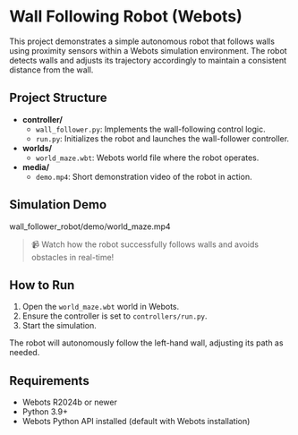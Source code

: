 # Wall Following Robot (Webots)

This project demonstrates a simple autonomous robot that follows walls using proximity sensors within a Webots simulation environment. The robot detects walls and adjusts its trajectory accordingly to maintain a consistent distance from the wall.

## Project Structure

- **controller/**
  - `wall_follower.py`: Implements the wall-following control logic.
  - `run.py`: Initializes the robot and launches the wall-follower controller.
- **worlds/**
  - `world_maze.wbt`: Webots world file where the robot operates.
- **media/**
  - `demo.mp4`: Short demonstration video of the robot in action.

## Simulation Demo

wall_follower_robot/demo/world_maze.mp4

> 📹 Watch how the robot successfully follows walls and avoids obstacles in real-time!

## How to Run

1. Open the `world_maze.wbt` world in Webots.
2. Ensure the controller is set to `controllers/run.py`.
3. Start the simulation.

The robot will autonomously follow the left-hand wall, adjusting its path as needed.

## Requirements

- Webots R2024b or newer
- Python 3.9+
- Webots Python API installed (default with Webots installation)

